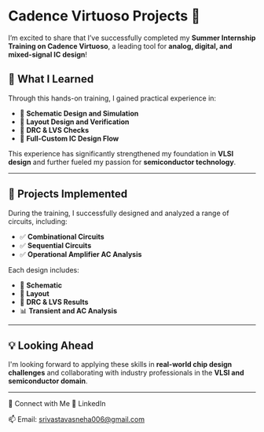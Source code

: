 # Cadence Virtuoso Projects 🚀

I’m excited to share that I’ve successfully completed my **Summer Internship Training on Cadence Virtuoso**, a leading tool for **analog, digital, and mixed-signal IC design**!

## 🌟 What I Learned

Through this hands-on training, I gained practical experience in:

- 🔹 **Schematic Design and Simulation**
- 🔹 **Layout Design and Verification**
- 🔹 **DRC & LVS Checks**
- 🔹 **Full-Custom IC Design Flow**

This experience has significantly strengthened my foundation in **VLSI design** and further fueled my passion for **semiconductor technology**.

---

## 🧠 Projects Implemented

During the training, I successfully designed and analyzed a range of circuits, including:

- ✅ **Combinational Circuits** 
- ✅ **Sequential Circuits** 
- ✅ **Operational Amplifier AC Analysis** 

Each design includes:
- 📐 **Schematic**
- 🧱 **Layout**
- 🔎 **DRC & LVS Results**
- 📊 **Transient and AC Analysis**

---

## 💡 Looking Ahead

I'm looking forward to applying these skills in **real-world chip design challenges** and collaborating with industry professionals in the **VLSI and semiconductor domain**.

---
🔗 Connect with Me
🔗 LinkedIn

📫 Email: srivastavasneha006@gmail.com
